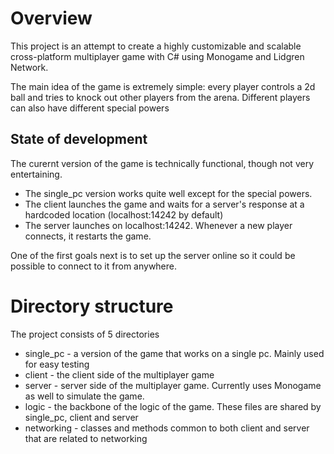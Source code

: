 # Overview

This project is an attempt to create a highly customizable and scalable cross-platform multiplayer game with C# using Monogame and Lidgren Network.

The main idea of the game is extremely simple: every player controls a 2d ball and tries to knock out other players from the arena. Different players can also have different special powers

## State of development

The curernt version of the game is technically functional, though not very entertaining. 
- The single_pc version works quite well except for the special powers.
- The client launches the game and waits for a server's response at a hardcoded location (localhost:14242 by default)
- The server launches on localhost:14242. Whenever a new player connects, it restarts the game.

One of the first goals next is to set up the server online so it could be possible to connect to it from anywhere.

# Directory structure

The project consists of 5 directories
* single_pc - a version of the game that works on a single pc. Mainly used for easy testing
* client - the client side of the multiplayer game
* server - server side of the multiplayer game. Currently uses Monogame as well to simulate the game.
* logic - the backbone of the logic of the game. These files are shared by single_pc, client and server
* networking - classes and methods common to both client and server that are related to networking
